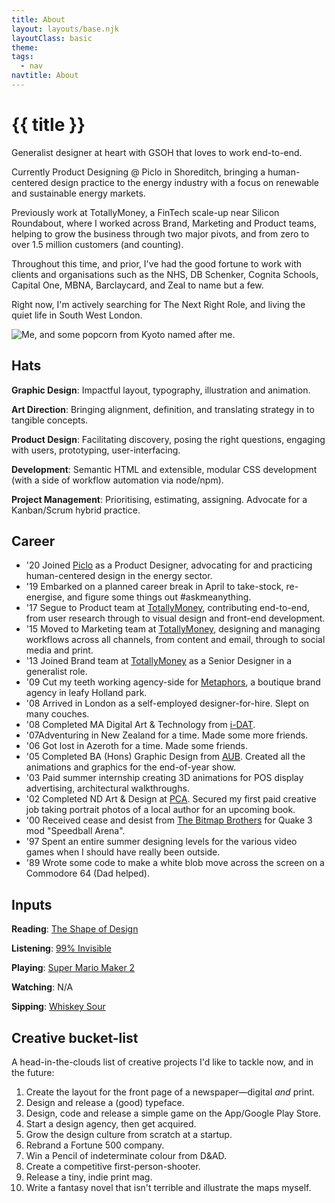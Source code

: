 ```yaml
---
title: About
layout: layouts/base.njk
layoutClass: basic
theme: 
tags:
  - nav
navtitle: About
---
```



<h1>{{ title }}</h1>

Generalist designer at heart with GSOH that loves to work end-to-end.

Currently Product Designing @ Piclo in Shoreditch, bringing a human-centered design practice to the energy industry with a focus on renewable and sustainable energy markets.

Previously work at TotallyMoney, a FinTech scale-up near Silicon Roundabout, where I worked across Brand, Marketing and Product teams, helping to grow the business through two major pivots, and from zero to over 1.5 million customers (and counting).

Throughout this time, and prior, I've had the good fortune to work with clients and organisations such as the NHS, DB Schenker, Cognita Schools, Capital One, MBNA, Barclaycard, and Zeal to name but a few.

Right now, I'm actively searching for The Next Right Role, and living the quiet life in South West London.

![Me, and some popcorn from Kyoto named after me.](/_assets/img/mike.jpg)

## Hats

__Graphic Design__: Impactful layout, typography, illustration and animation.

__Art Direction__: Bringing alignment, definition, and translating strategy in to tangible concepts.

__Product Design__: Facilitating discovery, posing the right questions, engaging with users, prototyping, user-interfacing.

__Development__: Semantic HTML and extensible, modular CSS development (with a side of workflow automation via node/npm).

__Project Management__: Prioritising, estimating, assigning. Advocate for a Kanban/Scrum hybrid practice.


## Career
	
<ul class="timeline">
    <li>
        <span>'20</span> <span>Joined <a title="Piclo" target="_blank" href="https://www.piclo.energy">Piclo</a> as a Product Designer, advocating for and practicing human-centered design in the energy sector.</span>
    </li>
    <li>
        <span>'19</span> <span>Embarked on a planned career break in April to take-stock, re-energise, and figure some things out #askmeanything.</span>
    </li>
    <li>
        <span>'17</span> <span>Segue to Product team at <a title="TotallyMoney" target="_blank" href="https://www.totallymoney.com/info/team/">TotallyMoney</a>, contributing end-to-end, from user research through to visual design and front-end development.</span>
    </li>
    <li>
        <span>'15</span> <span>Moved to Marketing team at <a title="TotallyMoney" target="_blank" href="https://www.totallymoney.com/info/team/">TotallyMoney</a>, designing and managing workflows across all channels, from content and email, through to social media and print.</span>
    </li>
    <li>
        <span>'13</span> <span>Joined Brand team at <a title="TotallyMoney" target="_blank" href="https://www.totallymoney.com/info/team/">TotallyMoney</a> as a Senior Designer in a generalist role.</span>
    </li>
    <li>
        <span>'09</span> <span>Cut my teeth working agency-side for <a title="Metaphors" target="_blank" href="https://www.metaphors.co.uk/">Metaphors</a>, a boutique brand agency in leafy Holland park.</span>
    </li>
    <li>
        <span>'08</span> <span>Arrived in London as a self-employed designer-for-hire. Slept on many couches.</span>
    </li>
    <li>
        <span>'08</span> <span>Completed MA Digital Art & Technology from <a title="i-DAT" target="_blank" href="https://www.plymouth.ac.uk/research/i-dat">i-DAT</a>.</span>
    </li>
    <li>
        <span>'07</span><span>Adventuring in New Zealand for a time. Made some more friends.</span>
    </li>
    <li>
        <span>'06</span> <span>Got lost in Azeroth for a time. Made some friends.</span>
    </li>
    <li>
        <span>'05</span> <span>Completed BA (Hons) Graphic Design from <a title="Arts University Bournemouth" target="_blank" href="https://en.wikipedia.org/wiki/Arts_University_Bournemouth">AUB</a>. Created all the animations and graphics for the end-of-year show.</span>
    </li>
    <li>
        <span>'03</span> <span>Paid summer internship creating 3D animations for POS display advertising, architectural walkthroughs.</span>
    </li>
    <li>
        <span>'02</span> <span>Completed ND Art & Design at <a title="Plymouth College of Art" target="_blank" href="https://www.plymouthart.ac.uk/">PCA</a>. Secured my first paid creative job taking portrait photos of a local author for an upcoming book.
    <li>
        <span>'00</span> <span>Received cease and desist from <a title="The Bitmap Brothers" target="_blank" href="https://en.wikipedia.org/wiki/The_Bitmap_Brothers">The Bitmap Brothers</a> for Quake 3 mod "Speedball Arena".</span>
    </li>
    <li>
        <span>'97</span> <span>Spent an entire summer designing levels for the various video games when I should have really been outside.</span>
    </li>
    <li>
        <span>'89</span> <span>Wrote some code to make a white blob move across the screen on a Commodore 64 (Dad helped).</span>
    </li>
</ul>




## Inputs


__Reading__: <a title="The Shape of Design" target="_blank" href="https://shapeofdesignbook.com/">The Shape of Design</a>

__Listening__: <a title="99% Invisible" target="_blank" href="https://99percentinvisible.org/">99% Invisible</a>

__Playing__: <a title="Super Mario Maker 2" target="_blank" href="https://www.nintendo.co.uk/Games/Nintendo-Switch/Super-Mario-Maker-2-1514009.html">Super Mario Maker 2</a>

__Watching__: N/A

__Sipping__: <a title="Whiskey Sour" target="_blank" href="https://en.wikipedia.org/wiki/Whiskey_sour">Whiskey Sour</a>


## Creative bucket-list

A head-in-the-clouds list of creative projects I'd like to tackle now, and in the future:

1. Create the layout for the front page of a newspaper—digital _and_ print.
2. Design and release a (good) typeface.
3. Design, code and release a simple game on the App/Google Play Store.
4. Start a design agency, then get acquired.
5. Grow the design culture from scratch at a startup.
6. Rebrand a Fortune 500 company.
7. Win a Pencil of indeterminate colour from D&AD.
8. Create a competitive first-person-shooter.
9. Release a tiny, indie print mag.
10. Write a fantasy novel that isn't terrible and illustrate the maps myself.